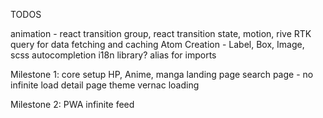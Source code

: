TODOS

animation - react transition group, react transition state, motion, rive
RTK query for data fetching and caching
Atom Creation - Label, Box, Image,
scss autocompletion
i18n library?
alias for imports

Milestone 1:
core setup
HP, Anime, manga landing page
search page - no infinite load
detail page
theme
vernac
loading

Milestone 2:
PWA
infinite feed
